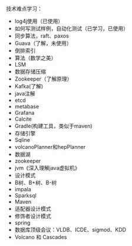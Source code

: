 技术难点学习：

- log4j使用（已使用）
- 如何写测试样例，自动化测试（已学习，已使用）
- 同步算法，raft、paxos
- Guava（了解，未使用）
- 倒排索引
- 算法（数学之美）
- LSM
- 数据存储压缩
- Zookeeper（了解原理）
- Kafka(了解)
- java注解
- etcd
- metabase
- Grafana
- Calcite
- Gradle(构建工具，类似于maven)
- 存储引擎
- Sqline
- volcanoPlanner和hepPlanner
- 数据湖
- zookeeper
- jvm《深入理解java虚拟机》
- 设计模式
- B树、B+树、B-树
- impala
- Sparksql
- Maven
- 适配器设计模式
- 修饰者设计模式
- spring
- 数据库顶级会议：VLDB、ICDE、sigmod、KDD
- Volcano 和 Cascades

